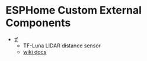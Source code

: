 # ESPHome Custom External Components

- [tf](components/tfluna)
  - TF-Luna LIDAR distance sensor
  - [wiki docs](https://www.waveshare.com/wiki/TF-Luna_LiDAR_Range_Sensor#Communication_Interface)
